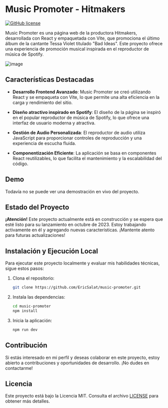 # Music Promoter - Hitmakers

[![GitHub license](https://img.shields.io/badge/license-MIT-blue.svg)](https://github.com/EricSalat/music-promoter/blob/main/LICENSE)

Music Promoter es una página web de la productora Hitmakers, desarrollada con React y empaquetada con Vite, que promociona el último álbum de la cantante Tessa Violet titulado "Bad Ideas". Este proyecto ofrece una experiencia de promoción musical inspirada en el reproductor de música de Spotify.

![image](https://github.com/EricSalat/music-promoter/assets/70376693/bf883b76-67c9-41cd-86b1-bc5b0a25ec4b)


## Características Destacadas

- **Desarrollo Frontend Avanzado**: Music Promoter se creó utilizando React y se empaqueta con Vite, lo que permite una alta eficiencia en la carga y rendimiento del sitio.

- **Diseño atractivo inspirado en Spotify**: El diseño de la página se inspiró en el popular reproductor de música de Spotify, lo que ofrece una interfaz de usuario moderna y atractiva.

- **Gestión de Audio Personalizada**: El reproductor de audio utiliza JavaScript para proporcionar controles de reproducción y una experiencia de escucha fluida.

- **Componentización Eficiente**: La aplicación se basa en componentes React reutilizables, lo que facilita el mantenimiento y la escalabilidad del código.

## Demo

Todavía no se puede ver una demostración en vivo del proyecto.

## Estado del Proyecto

**¡Atención!** Este proyecto actualmente está en construcción y se espera que esté listo para su lanzamiento en octubre de 2023. Estoy trabajando activamente en él y agregando nuevas características. ¡Mantente atento para futuras actualizaciones!

## Instalación y Ejecución Local

Para ejecutar este proyecto localmente y evaluar mis habilidades técnicas, sigue estos pasos:

1. Clona el repositorio:

   ```bash
   git clone https://github.com/EricSalat/music-promoter.git

2. Instala las dependencias:
    ```bash
    cd music-promoter
    npm install
    ```

3. Inicia la aplicación:
    ```bash
    npm run dev
    ```

## Contribución

Si estás interesado en mi perfil y deseas colaborar en este proyecto, estoy abierto a contribuciones y oportunidades de desarrollo. ¡No dudes en contactarme!

## Licencia

Este proyecto está bajo la Licencia MIT. Consulta el archivo [LICENSE](LICENSE) para obtener más detalles.
